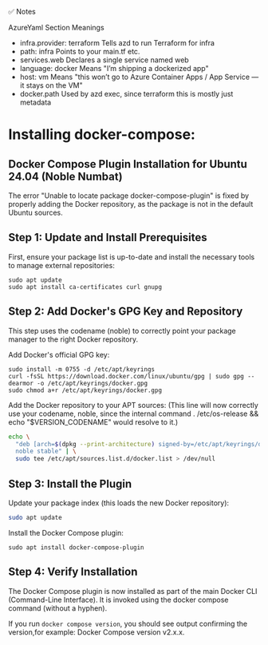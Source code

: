 ✅ Notes

AzureYaml Section	Meanings

- infra.provider: terraform	Tells azd to run Terraform for infra
- path: infra	Points to your main.tf etc.
- services.web	Declares a single service named web
- language: docker	Means "I’m shipping a dockerized app"
- host: vm	Means "this won’t go to Azure Container Apps / App Service — it stays on the VM"
- docker.path	Used by azd exec, since terraform this is mostly just metadata

# Installing docker-compose:

## Docker Compose Plugin Installation for Ubuntu 24.04 (Noble Numbat)

The error "Unable to locate package docker-compose-plugin" is fixed by properly adding the Docker repository, as the package is not in the default Ubuntu sources.

## Step 1: Update and Install Prerequisites

First, ensure your package list is up-to-date and install the necessary tools to manage external repositories:

```
sudo apt update
sudo apt install ca-certificates curl gnupg
```


## Step 2: Add Docker's GPG Key and Repository
This step uses the codename (noble) to correctly point your package manager to the right Docker repository.

Add Docker's official GPG key:

```
sudo install -m 0755 -d /etc/apt/keyrings
curl -fsSL https://download.docker.com/linux/ubuntu/gpg | sudo gpg --dearmor -o /etc/apt/keyrings/docker.gpg
sudo chmod a+r /etc/apt/keyrings/docker.gpg
```

Add the Docker repository to your APT sources: (This line will now correctly use your codename, noble, since the internal command . /etc/os-release && echo "$VERSION_CODENAME" would resolve to it.)

```bash
echo \
  "deb [arch=$(dpkg --print-architecture) signed-by=/etc/apt/keyrings/docker.gpg] https://download.docker.com/linux/ubuntu \
  noble stable" | \
  sudo tee /etc/apt/sources.list.d/docker.list > /dev/null
```

## Step 3: Install the Plugin

Update your package index (this loads the new Docker repository):

```bash
sudo apt update
```

Install the Docker Compose plugin:

```
sudo apt install docker-compose-plugin
```

## Step 4: Verify Installation

The Docker Compose plugin is now installed as part of the main Docker CLI (Command-Line Interface). It is invoked using the docker compose command (without a hyphen).

If you run `docker compose version`, you should see output confirming the version,for example: Docker Compose version v2.x.x.

